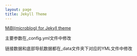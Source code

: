 ```yaml
---
layout: page
title: Jekyll Theme
---
```


[MiBl(microblog) for Jekyll theme](https://github.com/seatop/seatop.github.io)

主要参数在_config.yml文件中修改

链接数据和底部导航数据都在_data文件夹下对应的YML文件中修改